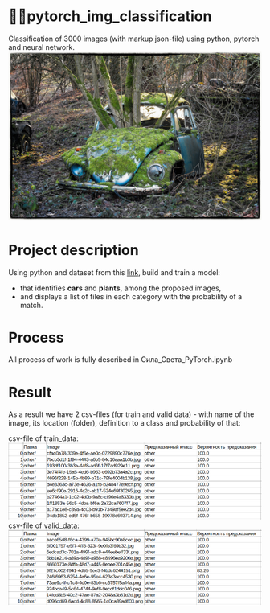 # :blue_car::deciduous_tree:pytorch_img_classification
Classification of 3000 images (with markup json-file) using python, pytorch and neural network.
![car_and_tree](additional/image_car_tree.jpg)
# Project description
Using python and dataset from this [link](https://drive.google.com/drive/folders/1wHOf6eGv2esYtqFbBuGW9eigoZhRDmMZ?usp=sharing), build and train a model:
* that identifies **cars** and **plants**, among the proposed images, 
* and displays a list of files in each category with the probability of a match.
# Process
All process of work is fully described in Сила_Света_PyTorch.ipynb
# Result
As a result we have 2 csv-files (for train and valid data) - with name of the image, its location (folder), definition to a class and probability of that:

csv-file of train_data:
![train_result](additional/train_csv_result.png)
csv-file of valid_data:
![valid_result](additional/valid_csv_result.png)